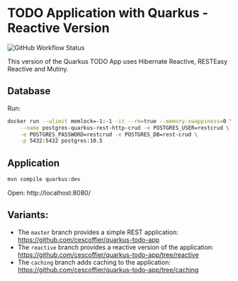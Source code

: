 # TODO Application with Quarkus - Reactive Version

![GitHub Workflow Status](https://img.shields.io/github/workflow/status/cescoffier/quarkus-todo-app/Build)

This version of the Quarkus TODO App uses Hibernate Reactive, RESTEasy Reactive and Mutiny.

## Database

Run:

```bash
docker run --ulimit memlock=-1:-1 -it --rm=true --memory-swappiness=0 \
    --name postgres-quarkus-rest-http-crud -e POSTGRES_USER=restcrud \
    -e POSTGRES_PASSWORD=restcrud -e POSTGRES_DB=rest-crud \
    -p 5432:5432 postgres:10.5
```

## Application

```bash
mvn compile quarkus:dev
```

Open: http://localhost:8080/

## Variants:

* The `master` branch provides a simple REST application: https://github.com/cescoffier/quarkus-todo-app
* The `reactive` branch provides a reactive version of the application: https://github.com/cescoffier/quarkus-todo-app/tree/reactive
* The `caching` branch adds caching to the application: https://github.com/cescoffier/quarkus-todo-app/tree/caching

